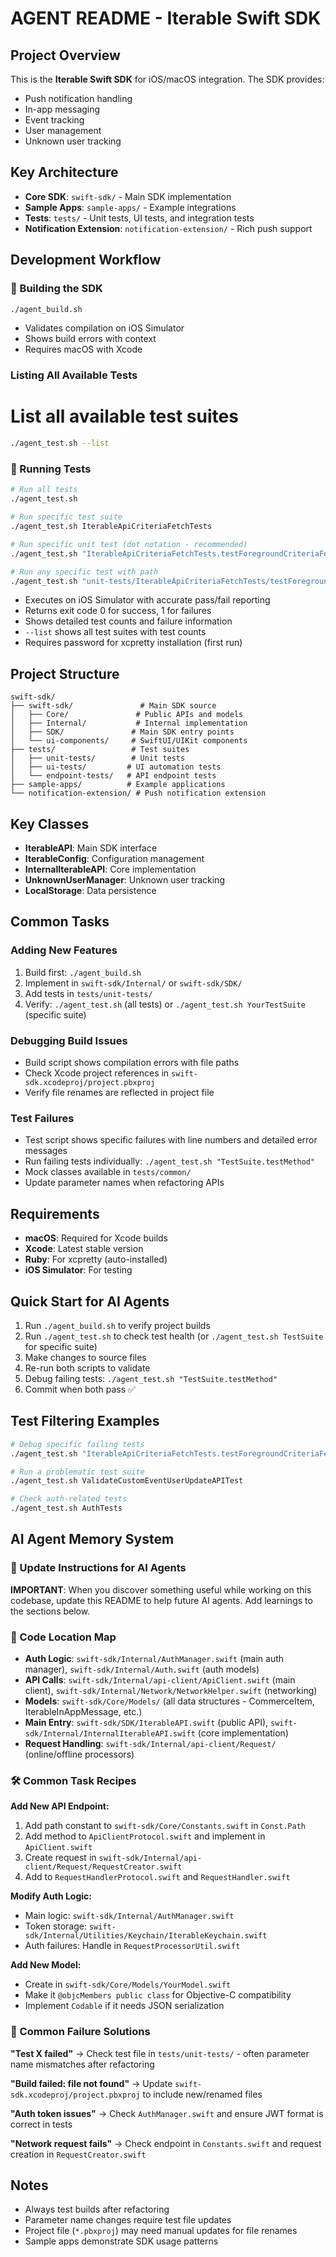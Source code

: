# AGENT README - Iterable Swift SDK

## Project Overview
This is the **Iterable Swift SDK** for iOS/macOS integration. The SDK provides:
- Push notification handling
- In-app messaging 
- Event tracking
- User management
- Unknown user tracking

## Key Architecture
- **Core SDK**: `swift-sdk/` - Main SDK implementation
- **Sample Apps**: `sample-apps/` - Example integrations
- **Tests**: `tests/` - Unit tests, UI tests, and integration tests
- **Notification Extension**: `notification-extension/` - Rich push support

## Development Workflow

### 🔨 Building the SDK
```bash
./agent_build.sh
```
- Validates compilation on iOS Simulator
- Shows build errors with context
- Requires macOS with Xcode

### Listing All Available Tests

# List all available test suites
```bash
./agent_test.sh --list
```

### 🧪 Running Tests  
```bash
# Run all tests
./agent_test.sh

# Run specific test suite
./agent_test.sh IterableApiCriteriaFetchTests

# Run specific unit test (dot notation - recommended)
./agent_test.sh "IterableApiCriteriaFetchTests.testForegroundCriteriaFetchWhenConditionsMet"

# Run any specific test with path 
./agent_test.sh "unit-tests/IterableApiCriteriaFetchTests/testForegroundCriteriaFetchWhenConditionsMet"
```
- Executes on iOS Simulator with accurate pass/fail reporting
- Returns exit code 0 for success, 1 for failures
- Shows detailed test counts and failure information
- `--list` shows all test suites with test counts
- Requires password for xcpretty installation (first run)

## Project Structure
```
swift-sdk/
├── swift-sdk/               # Main SDK source
│   ├── Core/               # Public APIs and models
│   ├── Internal/           # Internal implementation
│   ├── SDK/               # Main SDK entry points
│   └── ui-components/     # SwiftUI/UIKit components
├── tests/                 # Test suites
│   ├── unit-tests/        # Unit tests
│   ├── ui-tests/         # UI automation tests
│   └── endpoint-tests/   # API endpoint tests
├── sample-apps/          # Example applications
└── notification-extension/ # Push notification extension
```

## Key Classes
- **IterableAPI**: Main SDK interface
- **IterableConfig**: Configuration management
- **InternalIterableAPI**: Core implementation
- **UnknownUserManager**: Unknown user tracking
- **LocalStorage**: Data persistence

## Common Tasks

### Adding New Features
1. Build first: `./agent_build.sh`
2. Implement in `swift-sdk/Internal/` or `swift-sdk/SDK/`
3. Add tests in `tests/unit-tests/`
4. Verify: `./agent_test.sh` (all tests) or `./agent_test.sh YourTestSuite` (specific suite)

### Debugging Build Issues
- Build script shows compilation errors with file paths
- Check Xcode project references in `swift-sdk.xcodeproj/project.pbxproj`
- Verify file renames are reflected in project file

### Test Failures
- Test script shows specific failures with line numbers and detailed error messages
- Run failing tests individually: `./agent_test.sh "TestSuite.testMethod"`
- Mock classes available in `tests/common/`
- Update parameter names when refactoring APIs

## Requirements
- **macOS**: Required for Xcode builds
- **Xcode**: Latest stable version
- **Ruby**: For xcpretty (auto-installed)
- **iOS Simulator**: For testing

## Quick Start for AI Agents
1. Run `./agent_build.sh` to verify project builds
2. Run `./agent_test.sh` to check test health (or `./agent_test.sh TestSuite` for specific suite)
3. Make changes to source files
4. Re-run both scripts to validate
5. Debug failing tests: `./agent_test.sh "TestSuite.testMethod"`
6. Commit when both pass ✅

## Test Filtering Examples
```bash
# Debug specific failing tests
./agent_test.sh "IterableApiCriteriaFetchTests.testForegroundCriteriaFetchWhenConditionsMet"

# Run a problematic test suite
./agent_test.sh ValidateCustomEventUserUpdateAPITest

# Check auth-related tests
./agent_test.sh AuthTests
```

## AI Agent Memory System

### 🧠 Update Instructions for AI Agents
**IMPORTANT**: When you discover something useful while working on this codebase, update this README to help future AI agents. Add learnings to the sections below.

### 📍 Code Location Map
- **Auth Logic**: `swift-sdk/Internal/AuthManager.swift` (main auth manager), `swift-sdk/Internal/Auth.swift` (auth models)
- **API Calls**: `swift-sdk/Internal/api-client/ApiClient.swift` (main client), `swift-sdk/Internal/Network/NetworkHelper.swift` (networking)
- **Models**: `swift-sdk/Core/Models/` (all data structures - CommerceItem, IterableInAppMessage, etc.)
- **Main Entry**: `swift-sdk/SDK/IterableAPI.swift` (public API), `swift-sdk/Internal/InternalIterableAPI.swift` (core implementation)
- **Request Handling**: `swift-sdk/Internal/api-client/Request/` (online/offline processors)

### 🛠️ Common Task Recipes

**Add New API Endpoint:**
1. Add path constant to `swift-sdk/Core/Constants.swift` in `Const.Path`
2. Add method to `ApiClientProtocol.swift` and implement in `ApiClient.swift`
3. Create request in `swift-sdk/Internal/api-client/Request/RequestCreator.swift`
4. Add to `RequestHandlerProtocol.swift` and `RequestHandler.swift`

**Modify Auth Logic:**
- Main logic: `swift-sdk/Internal/AuthManager.swift`
- Token storage: `swift-sdk/Internal/Utilities/Keychain/IterableKeychain.swift`
- Auth failures: Handle in `RequestProcessorUtil.swift`

**Add New Model:**
- Create in `swift-sdk/Core/Models/YourModel.swift`
- Make it `@objcMembers public class` for Objective-C compatibility
- Implement `Codable` if it needs JSON serialization

### 🐛 Common Failure Solutions

**"Test X failed"** → Check test file in `tests/unit-tests/` - often parameter name mismatches after refactoring

**"Build failed: file not found"** → Update `swift-sdk.xcodeproj/project.pbxproj` to include new/renamed files

**"Auth token issues"** → Check `AuthManager.swift` and ensure JWT format is correct in tests

**"Network request fails"** → Check endpoint in `Constants.swift` and request creation in `RequestCreator.swift`

## Notes
- Always test builds after refactoring
- Parameter name changes require test file updates
- Project file (`*.pbxproj`) may need manual updates for file renames
- Sample apps demonstrate SDK usage patterns 
